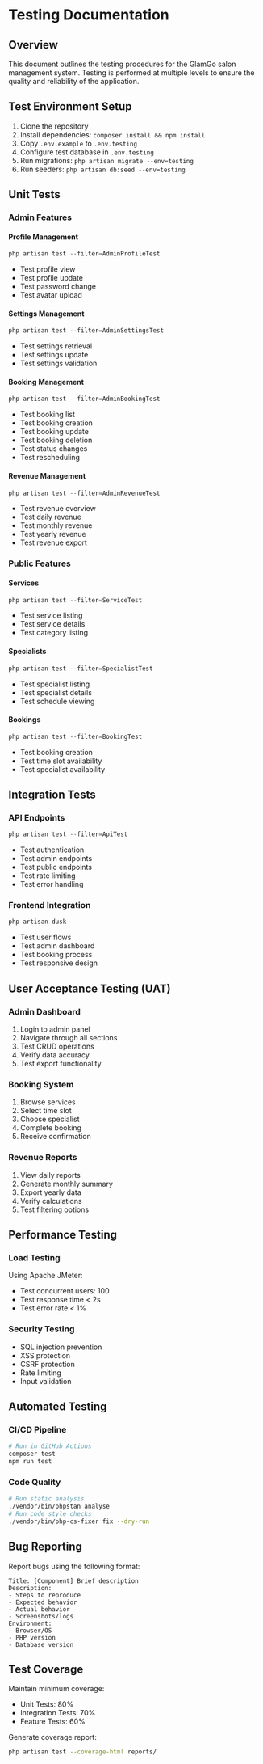 # Testing Documentation

## Overview

This document outlines the testing procedures for the GlamGo salon management system. Testing is performed at multiple levels to ensure the quality and reliability of the application.

## Test Environment Setup

1. Clone the repository
2. Install dependencies: `composer install && npm install`
3. Copy `.env.example` to `.env.testing`
4. Configure test database in `.env.testing`
5. Run migrations: `php artisan migrate --env=testing`
6. Run seeders: `php artisan db:seed --env=testing`

## Unit Tests

### Admin Features

#### Profile Management
```php
php artisan test --filter=AdminProfileTest
```
- Test profile view
- Test profile update
- Test password change
- Test avatar upload

#### Settings Management
```php
php artisan test --filter=AdminSettingsTest
```
- Test settings retrieval
- Test settings update
- Test settings validation

#### Booking Management
```php
php artisan test --filter=AdminBookingTest
```
- Test booking list
- Test booking creation
- Test booking update
- Test booking deletion
- Test status changes
- Test rescheduling

#### Revenue Management
```php
php artisan test --filter=AdminRevenueTest
```
- Test revenue overview
- Test daily revenue
- Test monthly revenue
- Test yearly revenue
- Test revenue export

### Public Features

#### Services
```php
php artisan test --filter=ServiceTest
```
- Test service listing
- Test service details
- Test category listing

#### Specialists
```php
php artisan test --filter=SpecialistTest
```
- Test specialist listing
- Test specialist details
- Test schedule viewing

#### Bookings
```php
php artisan test --filter=BookingTest
```
- Test booking creation
- Test time slot availability
- Test specialist availability

## Integration Tests

### API Endpoints
```php
php artisan test --filter=ApiTest
```
- Test authentication
- Test admin endpoints
- Test public endpoints
- Test rate limiting
- Test error handling

### Frontend Integration
```php
php artisan dusk
```
- Test user flows
- Test admin dashboard
- Test booking process
- Test responsive design

## User Acceptance Testing (UAT)

### Admin Dashboard
1. Login to admin panel
2. Navigate through all sections
3. Test CRUD operations
4. Verify data accuracy
5. Test export functionality

### Booking System
1. Browse services
2. Select time slot
3. Choose specialist
4. Complete booking
5. Receive confirmation

### Revenue Reports
1. View daily reports
2. Generate monthly summary
3. Export yearly data
4. Verify calculations
5. Test filtering options

## Performance Testing

### Load Testing
Using Apache JMeter:
- Test concurrent users: 100
- Test response time < 2s
- Test error rate < 1%

### Security Testing
- SQL injection prevention
- XSS protection
- CSRF protection
- Rate limiting
- Input validation

## Automated Testing

### CI/CD Pipeline
```bash
# Run in GitHub Actions
composer test
npm run test
```

### Code Quality
```bash
# Run static analysis
./vendor/bin/phpstan analyse
# Run code style checks
./vendor/bin/php-cs-fixer fix --dry-run
```

## Bug Reporting

Report bugs using the following format:
```
Title: [Component] Brief description
Description:
- Steps to reproduce
- Expected behavior
- Actual behavior
- Screenshots/logs
Environment:
- Browser/OS
- PHP version
- Database version
```

## Test Coverage

Maintain minimum coverage:
- Unit Tests: 80%
- Integration Tests: 70%
- Feature Tests: 60%

Generate coverage report:
```bash
php artisan test --coverage-html reports/
```
